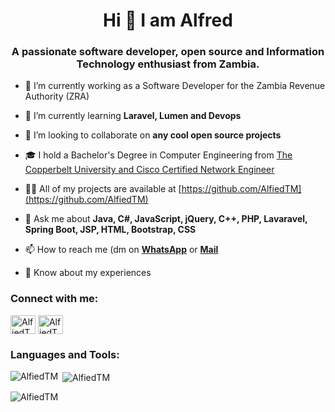  <h1 align="center">Hi  👋 I am Alfred</h1> 
 <h3 align="center">A passionate software developer, open source and Information Technology enthusiast from Zambia.</h3> 
  
 <!-- <p align="center"><img src="https://github-profile-trophy.vercel.app/?username=AlfiedTM&theme=onedark" /></p>  -->
  
 <!-- <p align="left"> <a href="https://twitter.com/AlfiedTM" target="blank"><img src="https://img.shields.io/twitter/follow/AlfiedTM?logo=twitter&style=for-the-badge" alt="AlfiedTM" /></a> </p>  -->
  
 - 🔭 I’m currently working as a Software Developer for the Zambia Revenue Authority (ZRA)
  
 - 🌱 I’m currently learning **Laravel, Lumen and Devops** 
  
 - 👯 I’m looking to collaborate on **any cool open source projects** 
 
 - 🎓 I hold a Bachelor's Degree in Computer Engineering from <a href="https://www.cbu.ac.zm/" target="blank">The Copperbelt University and Cisco Certified Network Engineer</a>

  
 - 👨‍💻 All of my projects are available at [https://github.com/AlfiedTM](https://github.com/AlfiedTM) 
 
  
 - 💬 Ask me about **Java, C#, JavaScript, jQuery, C++, PHP, Lavaravel, Spring Boot, JSP, HTML, Bootstrap, CSS** 
  
 - 📫 How to reach me (dm on <a href="//wa.me/+260950586816">**WhatsApp**</a> or <a href="mailto:alfredtwaambo@gmail.com">**Mail**</a> 
  
 - 📄 Know about my experiences 
  
 <!-- - ⚡ Fun fact **Singing is my hobby (but I can't sing)**  -->
  
 <h3 align="left">Connect with me:</h3> 
 <p align="left">  
 <a href="https://www.linkedin.com/in/alfred-twaambo-matakala/" target="_blank"><img align="center" src="https://raw.githubusercontent.com/rahuldkjain/github-profile-readme-generator/master/src/images/icons/Social/linked-in-alt.svg" alt="AlfiedTM" height="30" width="40" /></a> 
 <a href="https://www.facebook.com/AlfredTwaamboMatakala" target="_blank"><img align="center" src="https://raw.githubusercontent.com/rahuldkjain/github-profile-readme-generator/master/src/images/icons/Social/facebook.svg" alt="AlfiedTM" height="30" width="40" /></a> 
 <!-- <a href="https://instagram.com/AlfiedTM" target="_blank"><img align="center" src="https://raw.githubusercontent.com/rahuldkjain/github-profile-readme-generator/master/src/images/icons/Social/instagram.svg" alt="AlfiedTM" height="30" width="40" /></a>  -->
 <!-- <a href="https://codelabs.hashnode.dev" target="blank"><img align="center" src="https://raw.githubusercontent.com/rahuldkjain/github-profile-readme-generator/master/src/images/icons/Social/hashnode.svg" alt="AlfiedTM" height="30" width="40" /></a>  -->
 </p>   
 <h3 align="left">Languages and Tools:</h3>
 <p><img align="left" src="https://github-readme-stats.vercel.app/api/top-langs?username=AlfiedTM&show_icons=true&locale=en&layout=compact" alt="AlfiedTM" /></p>  
 <p>&nbsp;<img align="center" src="https://github-readme-stats.vercel.app/api?username=AlfiedTM&show_icons=true&locale=en" alt="AlfiedTM" /></p>   
 <p><img align="center" src="https://github-readme-streak-stats.herokuapp.com/?user=AlfiedTM&" alt="AlfiedTM" /></p> 
<!--  <p><img src="https://activity-graph.herokuapp.com/graph/?username=AlfiedTM&bg_color=0c1117&color=00883d&line=0a261f&area_color=0a261f&point=065831&area=true&hide_border=true&hide_title=false&custom_title=Contribution+Graph"/></p> -->
